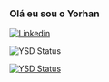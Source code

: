 ### Olá eu sou o Yorhan 

[![Linkedin](https://img.shields.io/badge/LinkedIn-0077B5?style=for-the-badge&logo=linkedin&logoColor=white)](https://www.linkedin.com/in/yorhan-david-8a4a20210/)

![YSD Status](https://github-readme-stats.vercel.app/api?username=YorhanSD&show_icons=true&theme=dracula)

[![YSD Status](https://github-readme-stats.vercel.app/api/top-langs/?username=YorhanSD&layout=compact)](https://github.com/anuraghazra/github-readme-stats)
